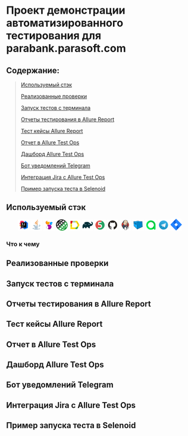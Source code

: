 # Проект демонстрации автоматизированного тестирования для parabank.parasoft.com

## Содержание:

>  [Используемый стэк](#Используемый-стэк)
> 
>  [Реализованные проверки](#Реализованные-проверки)
>
>  [Запуск тестов с терминала](#Запуск-тестов-с-терминала)
>
>  [Отчеты тестирования в Allure Report](#Отчеты-тестирования-в-Allure-Report)
>
>  [Тест кейсы Allure Report](#Тест-кейсы-Allure-Report)
>
>  [Отчет в Allure Test Ops](#Отчет-в-Allure-Test-Ops)
>
>  [Дашборд Allure Test Ops](#Дашборд-Allure-Test-Ops)
>
>  [Бот уведомлений Telegram](#Бот-уведомлений-Telegram)
>
>  [Интеграция Jira с Allure Test Ops](#Интеграция-Jira-с-Allure-Test-Ops)
>
>  [Пример запуска теста в Selenoid](#Пример-запуска-теста-в-Selenoid)

## Используемый стэк

<p align="center">
<img width="6%" title="IntelliJ IDEA" src="images/logo/Intelij_IDEA.svg">
<img width="6%" title="Java" src="images/logo/Java.svg">
<img width="6%" title="Selenide" src="images/logo/Selenide.svg">
<img width="6%" title="Rest Assured" src="images/logo/RestAssured.png">
<img width="6%" title="Allure Report" src="images/logo/Allure_Report.svg">
<img width="6%" title="Gradle" src="images/logo/Gradle.svg">
<img width="6%" title="JUnit5" src="images/logo/JUnit5.svg">
<img width="6%" title="GitHub" src="images/logo/GitHub.svg">
<img width="6%" title="Jenkins" src="images/logo/Jenkins.svg">
<img width="6%" title="Selenoid" src="images/logo/Selenoid.svg">
<img width="6%" title="Allure TestOps" src="images/logo/Allure_TO.svg">
<img width="6%" title="Telegram API" src="images/logo/Telegram.svg">
<img width="6%" title="Jira" src="images/logo/jira-seeklogo.com.svg">
</p>

### Что к чему 

## Реализованные проверки




## Запуск тестов с терминала






## Отчеты тестирования в Allure Report








## Тест кейсы Allure Report





## Отчет в Allure Test Ops


## Дашборд Allure Test Ops




## Бот уведомлений Telegram



## Интеграция Jira с Allure Test Ops




## Пример запуска теста в Selenoid
